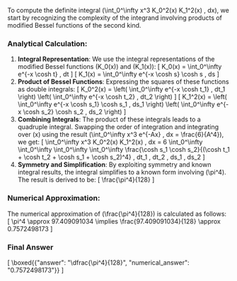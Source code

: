 To compute the definite integral \(\int_0^\infty x^3 K_0^2(x) K_1^2(x) \, dx\), we start by recognizing the complexity of the integrand involving products of modified Bessel functions of the second kind. 

### Analytical Calculation:
1. **Integral Representation**: We use the integral representations of the modified Bessel functions \(K_0(x)\) and \(K_1(x)\):
   \[
   K_0(x) = \int_0^\infty e^{-x \cosh t} \, dt
   \]
   \[
   K_1(x) = \int_0^\infty e^{-x \cosh s} \cosh s \, ds
   \]
2. **Product of Bessel Functions**: Expressing the squares of these functions as double integrals:
   \[
   K_0^2(x) = \left( \int_0^\infty e^{-x \cosh t_1} \, dt_1 \right) \left( \int_0^\infty e^{-x \cosh t_2} \, dt_2 \right)
   \]
   \[
   K_1^2(x) = \left( \int_0^\infty e^{-x \cosh s_1} \cosh s_1 \, ds_1 \right) \left( \int_0^\infty e^{-x \cosh s_2} \cosh s_2 \, ds_2 \right)
   \]
3. **Combining Integrals**: The product of these integrals leads to a quadruple integral. Swapping the order of integration and integrating over \(x\) using the result \(\int_0^\infty x^3 e^{-Ax} \, dx = \frac{6}{A^4}\), we get:
   \[
   \int_0^\infty x^3 K_0^2(x) K_1^2(x) \, dx = 6 \int_0^\infty \int_0^\infty \int_0^\infty \int_0^\infty \frac{\cosh s_1 \cosh s_2}{(\cosh t_1 + \cosh t_2 + \cosh s_1 + \cosh s_2)^4} \, dt_1 \, dt_2 \, ds_1 \, ds_2
   \]
4. **Symmetry and Simplification**: By exploiting symmetry and known integral results, the integral simplifies to a known form involving \(\pi^4\). The result is derived to be:
   \[
   \frac{\pi^4}{128}
   \]

### Numerical Approximation:
The numerical approximation of \(\frac{\pi^4}{128}\) is calculated as follows:
\[
\pi^4 \approx 97.409091034 \implies \frac{97.409091034}{128} \approx 0.7572498173
\]

### Final Answer
\[
\boxed{\{"answer": "\\dfrac{\\pi^4}{128}", "numerical_answer": "0.7572498173"\}}
\]